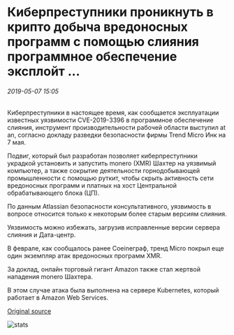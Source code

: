 # Киберпреступники проникнуть в крипто добыча вредоносных программ с помощью слияния программное обеспечение эксплойт ...

###### 2019-05-07 15:05

Киберпреступники в настоящее время, как сообщается эксплуатации известных уязвимости CVE-2019-3396 в программное обеспечение слияния, инструмент производительности рабочей области выступил at an, согласно докладу разведки безопасности фирмы Trend Micro Инк на 7 мая.

Подвиг, который был разработан позволяет киберпреступники украдкой установить и запустить monero (XMR) Шахтер на уязвимый компьютер, а также сокрытие деятельности горнодобывающей промышленности с помощью руткит, чтобы скрыть активность сети вредоносных программ и платных на хост Центральной обрабатывающего блока (ЦП).

По данным Atlassian безопасности консультативного, уязвимость в вопросе относится только к некоторым более старым версиям слияния.

Уязвимость можно избежать, загрузив исправленные версии сервера слияния и Дата-центр.

В феврале, как сообщалось ранее Coeineграф, тренд Micro покрыл еще один экземпляр атак вредоносных программ XMR.

За доклад, онлайн торговый гигант Amazon также стал жертвой нападения monero Шахтера.

В этом случае атака была выполнена на сервере Kubernetes, который работает в Amazon Web Services.

[Original source](https://cointelegraph.com/news/cybercriminals-sneak-in-crypto-mining-malware-via-confluence-software-exploit)

![stats](https://c.statcounter.com/11760860/0/a89fa40b/1/ "stats")